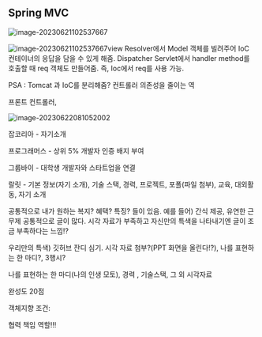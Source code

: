 ## Spring MVC



![image-20230621102537667](C:\Users\user\AppData\Roaming\Typora\typora-user-images\image-20230621102537667.png)

![image-20230621102537667](/Users/kimjong-wan/workspace/Subak-Uncle.github.io/_posts/images/2023-06-21/image-20230621102537667.png)view Resolver에서 Model 객체를 빌려주어 IoC 컨테이너의 응답을 담을 수 있게 해줌.
Dispatcher Servlet에서 handler method를 호출할 때 req 객체도 만들어줌. 즉, Ioc에서 req를 사용 가능. 

PSA : Tomcat 과 IoC를 분리해줌? 컨트롤러 의존성을 줄이는 역

프론트 컨트롤러,



![image-20230622081052002](/Users/kimjong-wan/workspace/Subak-Uncle.github.io/_posts/images/2023-06-21/image-20230622081052002.png)

잡코리아 - 자기소개

프로그래머스 - 상위 5% 개발자 인증 배지 부여

그룹바이 - 대학생 개발자와 스타트업을 연결

랄릿 - 기본 정보(자기 소개), 기술 스택, 경력, 프로젝트, 포폴(파일 첨부), 교육, 대외활동, 자기 소개



공통적으로 내가 원하는 복지? 혜택? 특징? 들이 있음. 예를 들어) 간식 제공, 유연한 근무제
공통적으로 글이 많다. 시각 자료가 부족하고 자신만의 특색을 나타내기엔 글이 조금 부족하다는 느낌!?



우리만의 특색)
깃허브 잔디 심기. 시각 자료 첨부?(PPT 화면을 올린다!?), 나를 표현하는 한 마디?, 3행시?



나를 표현하는 한 마디(나의 인생 모토), 경력 , 기술스택, 그 외 시각자료



완성도 20점





객체지향 조건: 

협력 책임 역할!!!